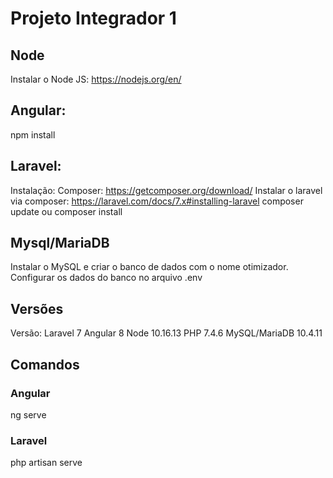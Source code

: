 # Projeto Integrador 1

## Node
Instalar o Node JS: https://nodejs.org/en/

## Angular:
npm install

## Laravel:
Instalação:
Composer: https://getcomposer.org/download/
Instalar o laravel via composer: https://laravel.com/docs/7.x#installing-laravel
composer update ou composer install

## Mysql/MariaDB
Instalar o MySQL e criar o banco de dados com o nome otimizador.
Configurar os dados do banco no arquivo .env

## Versões
Versão:
Laravel 7
Angular 8
Node 10.16.13
PHP 7.4.6
MySQL/MariaDB 10.4.11


## Comandos

### Angular
ng serve

### Laravel
php artisan serve

